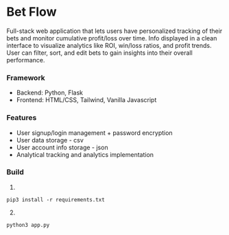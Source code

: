 # Bet Flow

Full-stack web application that lets users have personalized tracking of their bets and monitor
cumulative profit/loss over time. Info displayed in a clean interface to visualize analytics like
ROI, win/loss ratios, and profit trends. User can filter, sort, and edit bets to gain insights
into their overall performance. 

### Framework
* Backend: Python, Flask
* Frontend: HTML/CSS, Tailwind, Vanilla Javascript

### Features
* User signup/login management + password encryption
* User data storage - csv
* User account info storage - json
* Analytical tracking and analytics implementation

### Build
1. 
```
pip3 install -r requirements.txt
```

2. 
```
python3 app.py
```
